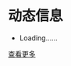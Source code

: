 # 动态信息 #

<ul id="news"><li>Loading……</li></ul>

<p id="update" style="color: #ccc; display: none;">(更新时间：<span></span>)</p>

[查看更多](https://www.jianshu.com/u/8666e0fc2870)

<script>
    <!--
    $(function () {
        $.get('https://node.ihacker.top/rss/jianshu/data', {}, function (content) {
            $('#news').children().remove();
            $('#update>span').html(content.update);
            $('#update').css('display', 'block');
            var list = content.body;
            for (var i in list) {
                var li = '<li>' + list[i].create_time + ' | [<b>' + list[i].category + '</b>] <a href="' + list[i].href + '" target="_blank" rel="noopener">' + list[i].title + '</a></li>';
                $('#news').append(li);
            }
        });
    });
    -->
</script>
